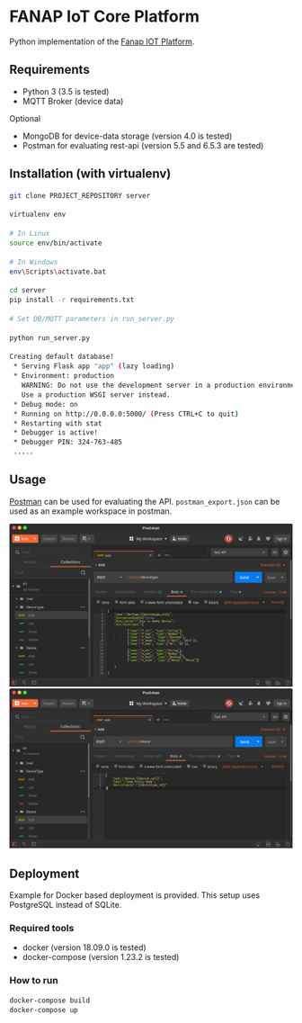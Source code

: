 # FANAP IoT Core Platform

Python implementation of the [Fanap IOT Platform](http://doc.thingscloud.ir/v1.0.0.0/204/API).

## Requirements

- Python 3 (3.5 is tested)
- MQTT Broker (device data)

Optional

- MongoDB for device-data storage (version 4.0 is tested)
- Postman for evaluating rest-api (version 5.5 and 6.5.3 are tested)

## Installation (with virtualenv)

```bash
git clone PROJECT_REPOSITORY server

virtualenv env

# In Linux
source env/bin/activate

# In Windows
env\Scripts\activate.bat

cd server
pip install -r requirements.txt

# Set DB/MQTT parameters in run_server.py

python run_server.py

Creating default database!
 * Serving Flask app "app" (lazy loading)
 * Environment: production
   WARNING: Do not use the development server in a production environment.
   Use a production WSGI server instead.
 * Debug mode: on
 * Running on http://0.0.0.0:5000/ (Press CTRL+C to quit)
 * Restarting with stat
 * Debugger is active!
 * Debugger PIN: 324-763-485
 .....
```


## Usage

[Postman](https://www.getpostman.com/) can be used for evaluating the API.
`postman_export.json` can be used as an example workspace in postman.


![Add devicetype](postman1.png)
![Add Device](postman2.png)

## Deployment

Example for Docker based deployment is provided. This setup uses PostgreSQL instead of
SQLite.

### Required tools

 - docker (version 18.09.0 is tested)
 - docker-compose (version 1.23.2 is tested)

### How to run

```bash
docker-compose build
docker-compose up
```